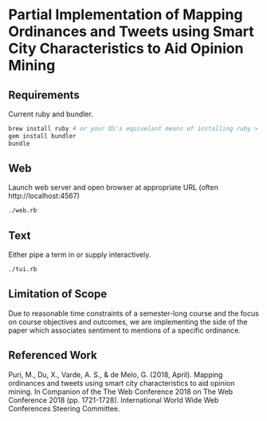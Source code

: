 # Partial Implementation of Mapping Ordinances and Tweets using Smart City Characteristics to Aid Opinion Mining
## Requirements
Current ruby and bundler.
```bash
brew install ruby # or your OS's equivelant means of installing ruby > 2.5
gem install bundler
bundle
```
## Web
Launch web server and open browser at appropriate URL (often http://localhost:4567)
```bash
./web.rb
```

## Text
Either pipe a term in or supply interactively.

```bash
./tui.rb
```

## Limitation of Scope
Due to reasonable time constraints of a semester-long course and the focus on course objectives and outcomes, we are implementing the side of the paper which associates sentiment to mentions of a specific ordinance.

## Referenced Work
Puri, M., Du, X., Varde, A. S., & de Melo, G. (2018, April). Mapping ordinances and tweets using smart city characteristics to aid opinion mining. In Companion of the The Web Conference 2018 on The Web Conference 2018 (pp. 1721-1728). International World Wide Web Conferences Steering Committee.
